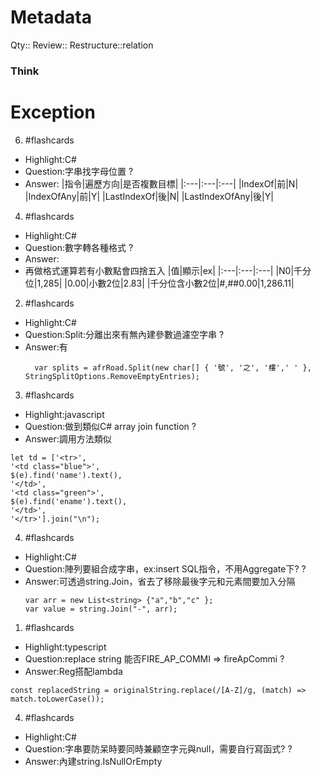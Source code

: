 # Metadata
Qty::
Review::
Restructure::relation

### Think

# Exception


6. #flashcards 
- Highlight:C#
- Question:字串找字母位置
?
- Answer:
|指令|遍歷方向|是否複數目標|
|:---|:---|:---|
|IndexOf|前|N|
|IndexOfAny|前|Y|
|LastIndexOf|後|N|
|LastIndexOfAny|後|Y|

4. #flashcards 
- Highlight:C#
- Question:數字轉各種格式
?
- Answer:
- 再做格式運算若有小數點會四捨五入
|值|顯示|ex|
|:---|:---|:---|
|N0|千分位|1,285|
|0.00|小數2位|2.83|
|千分位含小數2位|#,##0.00|1,286.11|

2. #flashcards 
- Highlight:C#
- Question:Split:分離出來有無內建參數過濾空字串
?
- Answer:有
  ```
    var splits = afrRoad.Split(new char[] { '號', '之', '樓',' ' }, StringSplitOptions.RemoveEmptyEntries);
    ```

3. #flashcards 
- Highlight:javascript
- Question:做到類似C# array join function
?
- Answer:調用方法類似
```
let td = ['<tr>',
'<td class="blue">',
$(e).find('name').text(),
'</td>',
'<td class="green">',
$(e).find('ename').text(),
'</td>',
'</tr>'].join("\n");
```

4. #flashcards 
- Highlight:C#
- Question:陣列要組合成字串，ex:insert SQL指令，不用Aggregate下?
?
- Answer:可透過string.Join，省去了移除最後字元和元素間要加入分隔
  ```
  var arr = new List<string> {"a","b","c" };
  var value = string.Join("-", arr);
  ```

1. #flashcards 
- Highlight:typescript
- Question:replace string 能否FIRE_AP_COMMI => fireApCommi
?
- Answer:Reg搭配lambda
```
const replacedString = originalString.replace(/[A-Z]/g, (match) => match.toLowerCase());
```

4. #flashcards 
- Highlight:C#
- Question:字串要防呆時要同時兼顧空字元與null，需要自行寫函式?
?
- Answer:內建string.IsNullOrEmpty